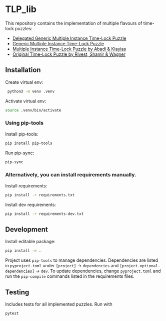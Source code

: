 # TLP_lib

This repository contains the implementation of multiple flavours of time-lock puzzles:
- [Delegated Generic Multiple Instance Time-Lock Puzzle](./static/e_Print__of___D_Time_lock_puzzle.pdf)
- [Generic Multiple Instance Time-Lock Puzzle](./static/e_Print__of___D_Time_lock_puzzle.pdf)
- [Multiple Instance Time-Lock Puzzle by Abadi & Kiayias](https://doi.org/10.1007/978-3-662-64331-0_28)
- [Original Time-Lock Puzzle by Rivest, Shamir & Wagner](https://dl.acm.org/doi/10.5555/888615)

## Installation

Create virtual env:
```sh
 python3 -m venv .venv         
```

Activate virtual env:
```sh
source .venv/bin/activate
```

### Using pip-tools

Install pip-tools:
```sh
pip install pip-tools
```

Run pip-sync:
```sh
pip-sync
```

### Alternatively, you can install requirements manually.

Install requirements:
```sh   
pip install -r requirements.txt
```

Install dev requirements:
```sh
pip install -r requirements-dev.txt
```

## Development
Install editable package:
```sh
pip install -e .
```

Project uses `pip-tools` to manage dependencies.
Dependencies are listed in `pyproject.toml` under `[project]` -> `dependencies` and `[project.optional-dependencies]` -> `dev`.
To update dependencies, change `pyproject.toml` and run the `pip-compile` commands listed in the requirements files.

## Testing
Includes tests for all implemented puzzles. Run with

```sh
pytest
```
